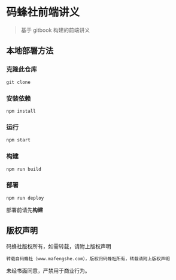 # 码蜂社前端讲义

> 基于 gitbook 构建的前端讲义

## 本地部署方法

### 克隆此仓库
```
git clone 
```
### 安装依赖

```
npm install
```

### 运行

```
npm start
```

### 构建

```
npm run build
```

### 部署

```
npm run deploy
```
部署前请先**构建**

## 版权声明

码蜂社版权所有，如需转载，请附上版权声明

```
转载自码蜂社（www.mafengshe.com），版权归码蜂社所有，转载请附上版权声明
```

未经书面同意，严禁用于商业行为。
